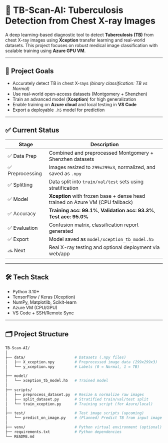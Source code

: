 # 🩻 TB-Scan-AI: Tuberculosis Detection from Chest X-ray Images

A deep learning-based diagnostic tool to detect **Tuberculosis (TB)** from chest X-ray images using **Xception** transfer learning and real-world datasets. This project focuses on robust medical image classification with scalable training using **Azure GPU VM**.

---

## 🎯 Project Goals

- Accurately detect TB in chest X-rays *(binary classification: TB vs Normal)*
- Use real-world open-access datasets (Montgomery + Shenzhen)
- Train an advanced model (**Xception**) for high generalization
- Enable training on **Azure cloud** and local testing in **VS Code**
- Export a deployable `.h5` model for prediction

---

## ✅ Current Status

| Stage            | Description |
|------------------|-------------|
| ✅ Data Prep      | Combined and preprocessed Montgomery + Shenzhen datasets |
| ✅ Preprocessing  | Images resized to `299x299x3`, normalized, and saved as `.npy` |
| ✅ Splitting      | Data split into `train/val/test` sets using stratification |
| ✅ Model          | **Xception** with frozen base + dense head trained on Azure VM (CPU fallback) |
| ✅ Accuracy       | **Training acc: 99.1%**, **Validation acc: 93.3%**, **Test acc: 95.0%** |
| ✅ Evaluation     | Confusion matrix, classification report generated |
| ✅ Export         | Model saved as `model/xception_tb_model.h5` |
| 🔜 Next           | Real X-ray testing and optional deployment via web/app |

---

## 🛠️ Tech Stack

- Python 3.10+
- TensorFlow / Keras (Xception)
- NumPy, Matplotlib, Scikit-learn
- Azure VM (CPU/GPU)
- VS Code + SSH/Remote Sync

---

## 🗂️ Project Structure

```bash
TB-Scan-AI/
│
├── data/                      # Datasets (.npy files)
│   ├── X_xception.npy         # Preprocessed image data (299x299x3)
│   └── y_xception.npy         # Labels (0 = Normal, 1 = TB)
│
├── model/                    
│   └── xception_tb_model.h5   # Trained model
│
├── scripts/
│   ├── preprocess_dataset.py  # Resize & normalize raw images
│   ├── split_dataset.py       # Stratified train/val/test split
│   └── train_xception.py      # Training script (for Azure/local)
│
├── test/                      # Test image scripts (upcoming)
│   └── predict_on_image.py    # (Planned) Predict TB from input image
│
├── venv/                      # Python virtual environment (optional)
├── requirements.txt           # Python dependencies
└── README.md
